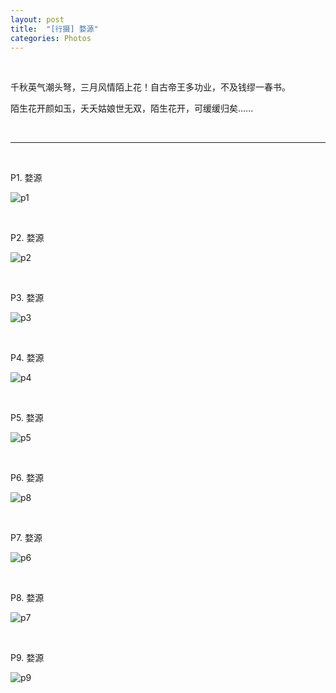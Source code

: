 ```yaml
---
layout: post
title:  "[行摄] 婺源"
categories: Photos
---
```


&nbsp;

千秋英气潮头弩，三月风情陌上花！自古帝王多功业，不及钱缪一春书。

陌生花开颜如玉，夭夭姑娘世无双，陌生花开，可缓缓归矣......



&nbsp;

-------------

&nbsp;
&nbsp;

P1. 婺源

![p1](http://wsfdl.oss-cn-qingdao.aliyuncs.com/jxwyP1.JPG?imageView2/1/w/800/h/533/q/100)

&nbsp;
&nbsp;

P2. 婺源

![p2](http://wsfdl.oss-cn-qingdao.aliyuncs.com/jxwyP2.JPG?imageView2/1/w/800/h/533/q/100)

&nbsp;
&nbsp;

P3. 婺源

![p3](http://wsfdl.oss-cn-qingdao.aliyuncs.com/jxwyP3.JPG?imageView2/1/w/800/h/533/q/100)

&nbsp;
&nbsp;

P4. 婺源

![p4](http://wsfdl.oss-cn-qingdao.aliyuncs.com/jxwyP4.JPG?imageView2/1/w/800/h/533/q/100)

&nbsp;
&nbsp;

P5. 婺源 

![p5](http://wsfdl.oss-cn-qingdao.aliyuncs.com/jxwyP5.JPG?imageView2/1/w/800/h/533/q/100)

&nbsp;
&nbsp;

P6. 婺源

![p8](http://wsfdl.oss-cn-qingdao.aliyuncs.com/jxwyP9.JPG?imageView2/1/w/800/h/533/q/100)

&nbsp;
&nbsp;

P7. 婺源 

![p6](http://wsfdl.oss-cn-qingdao.aliyuncs.com/jxwyP6.JPG?imageView2/1/w/800/h/1200/q/100)

&nbsp;
&nbsp;

P8. 婺源

![p7](http://wsfdl.oss-cn-qingdao.aliyuncs.com/jxwyP7.JPG?imageView2/1/w/800/h/1200/q/100)

&nbsp;
&nbsp;

P9. 婺源

![p9](http://wsfdl.oss-cn-qingdao.aliyuncs.com/jxwyP8.JPG?imageView2/1/w/800/h/533/q/100)
